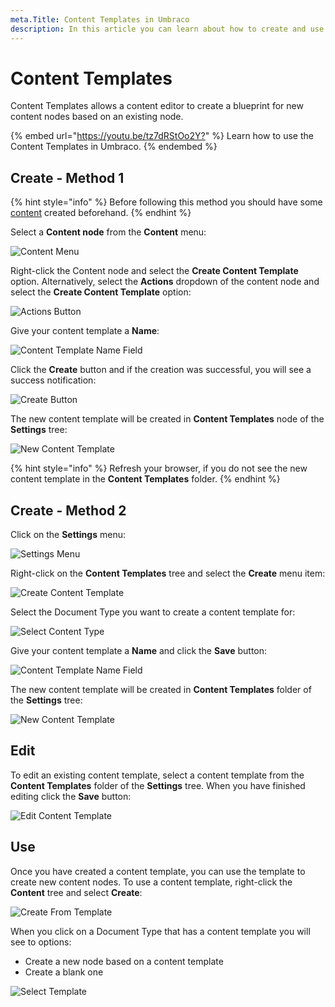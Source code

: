 ```yaml
---
meta.Title: Content Templates in Umbraco
description: In this article you can learn about how to create and use Content Templates in Umbraco.
---
```


# Content Templates

Content Templates allows a content editor to create a blueprint for new content nodes based on an existing node.

{% embed url="<https://youtu.be/tz7dRStOo2Y?>" %}
Learn how to use the Content Templates in Umbraco.
{% endembed %}

## Create - Method 1

{% hint style="info" %}
Before following this method you should have some [content](../data/defining-content.md) created beforehand.
{% endhint %}

Select a **Content node** from the **Content** menu:

![Content Menu](../../../../11/umbraco-cms/fundamentals/backoffice/images/v8-01-Content-Menu.png)

Right-click the Content node and select the **Create Content Template** option. Alternatively, select the **Actions** dropdown of the content node and select the **Create Content Template** option:

![Actions Button](../../../../11/umbraco-cms/fundamentals/backoffice/images/v8-02-Actions-Menu.png)

Give your content template a **Name**:

![Content Template Name Field](../../../../11/umbraco-cms/fundamentals/backoffice/images/v8-03-Name-Content-Template.png)

Click the **Create** button and if the creation was successful, you will see a success notification:

![Create Button](../../../../11/umbraco-cms/fundamentals/backoffice/images/v8-04-Save-Content-Template.png)

The new content template will be created in **Content Templates** node of the **Settings** tree:

![New Content Template](../../../../11/umbraco-cms/fundamentals/backoffice/images/v8-05-Find-Content-Template.png)

{% hint style="info" %}
Refresh your browser, if you do not see the new content template in the **Content Templates** folder.
{% endhint %}

## Create - Method 2

Click on the **Settings** menu:

![Settings Menu](../../../../11/umbraco-cms/fundamentals/backoffice/images/v8-07-Settings-Menu.png)

Right-click on the **Content Templates** tree and select the **Create** menu item:

![Create Content Template](../../../../11/umbraco-cms/fundamentals/backoffice/images/v8-08-Create-Content-Template.png)

Select the Document Type you want to create a content template for:

![Select Content Type](../../../../11/umbraco-cms/fundamentals/backoffice/images/v8-09-Select-Content-Type.png)

Give your content template a **Name** and click the **Save** button:

![Content Template Name Field](../../../../11/umbraco-cms/fundamentals/backoffice/images/v8-10-Save-Template.png)

The new content template will be created in **Content Templates** folder of the **Settings** tree:

![New Content Template](../../../../11/umbraco-cms/fundamentals/backoffice/images/v8-11-Find-Template.png)

## Edit

To edit an existing content template, select a content template from the **Content Templates** folder of the **Settings** tree. When you have finished editing click the **Save** button:

![Edit Content Template](../../../../11/umbraco-cms/fundamentals/backoffice/images/v8-06-Edit-Content-Template.png)

## Use

Once you have created a content template, you can use the template to create new content nodes. To use a content template, right-click the **Content** tree and select **Create**:

![Create From Template](../../../../11/umbraco-cms/fundamentals/backoffice/images/v8-12-Create-From-Template.png)

When you click on a Document Type that has a content template you will see to options:

* Create a new node based on a content template
* Create a blank one

![Select Template](../../../../11/umbraco-cms/fundamentals/backoffice/images/v8-13-Select-Template.png)
